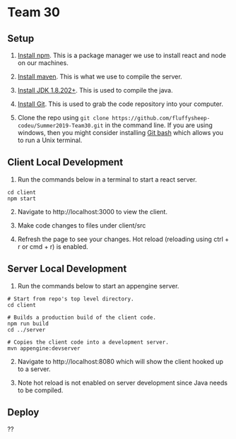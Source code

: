 # Team 30

## Setup
1. [Install npm](https://www.npmjs.com/get-npm). This is a package manager
we use to install react and node on our machines.

2. [Install maven](https://maven.apache.org/install.html). This is what we use
to compile the server.

3. [Install JDK 1.8.202+](https://www.oracle.com/technetwork/java/javase/downloads/jdk8-downloads-2133151.html). This is used to compile the java.

4. [Install Git](https://git-scm.com/book/en/v2/Getting-Started-Installing-Git). This is used to grab the code repository into your computer.

5. Clone the repo using `git clone https://github.com/fluffysheep-codeu/Summer2019-Team30.git` in the command line. If you are using windows, then you might consider installing [Git bash](https://gitforwindows.org/) which allows you to run a Unix terminal.

## Client Local Development
1. Run the commands below in a terminal to start a react server.
```
cd client
npm start
```

2. Navigate to http://localhost:3000 to view the client.

3. Make code changes to files under client/src

4. Refresh the page to see your changes. Hot reload (reloading using ctrl + r or cmd + r) is enabled.

## Server Local Development
1. Run the commands below to start an appengine server.
```
# Start from repo's top level directory.
cd client

# Builds a production build of the client code.
npm run build
cd ../server

# Copies the client code into a development server.
mvn appengine:devserver
```

2. Navigate to http://localhost:8080 which will show the client hooked up to a server.

3. Note hot reload is not enabled on server development since Java needs to be compiled.

## Deploy

??
